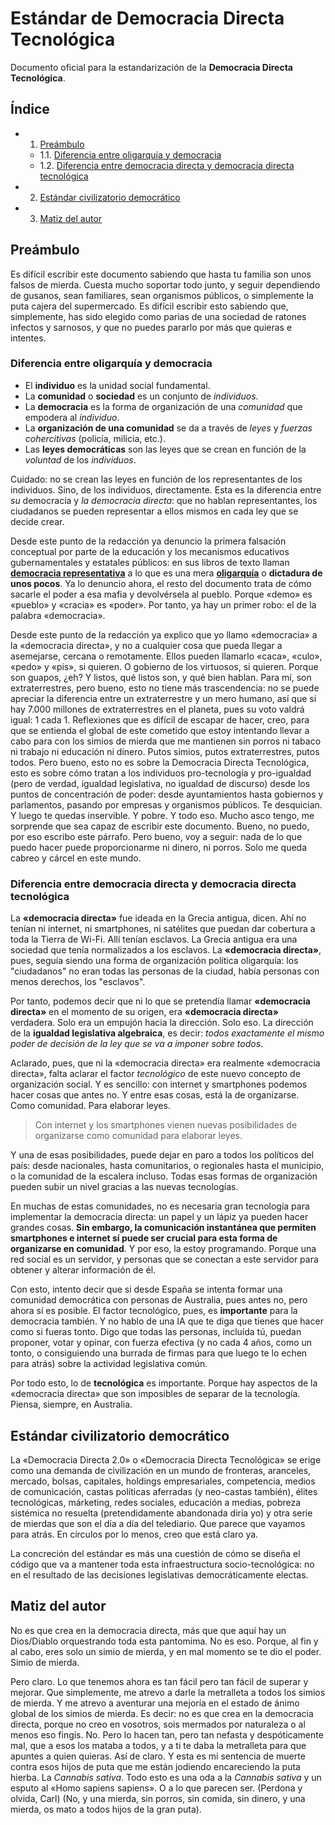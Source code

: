 # Estándar de Democracia Directa Tecnológica

Documento oficial para la estandarización de la **Democracia Directa Tecnológica**.

## Índice

- 1. [Preámbulo](#preámbulo)
   - 1.1. [Diferencia entre oligarquía y democracia](#diferencia-entre-oligarquía-y-democracia)
   - 1.2. [Diferencia entre democracia directa y democracia directa tecnológica](#diferencia-entre-democracia-directa-y-democracia-directa-tecnológica)
- 2. [Estándar civilizatorio democrático](#estandar-civilizatorio-democrático)
- 3. [Matiz del autor](#matiz-del-autor)


## Preámbulo

Es difícil escribir este documento sabiendo que hasta tu familia son unos falsos de mierda. Cuesta mucho soportar todo junto, y seguir dependiendo de gusanos, sean familiares, sean organismos públicos, o simplemente la puta cajera del supermercado. Es difícil escribir esto sabiendo que, simplemente, has sido elegido como parias de una sociedad de ratones infectos y sarnosos, y que no puedes pararlo por más que quieras e intentes.

### Diferencia entre oligarquía y democracia

- El **individuo** es la unidad social fundamental.
- La **comunidad** o **sociedad** es un conjunto de *individuos*.
- La **democracia** es la forma de organización de una *comunidad* que empodera al *individuo*.
- La **organización de una comunidad** se da a través de *leyes* y *fuerzas cohercitivas* (policía, milicia, etc.).
- Las **leyes democráticas** son las leyes que se crean en función de la *voluntad* de los *individuos*.

Cuidado: no se crean las leyes en función de los representantes de los individuos. Sino, de los individuos, directamente. Esta es la diferencia entre *su* democracia y *la democracia directa*: que no hablan representantes, los ciudadanos se pueden representar a ellos mismos en cada ley que se decide crear.

Desde este punto de la redacción ya denuncio la primera falsación conceptual por parte de la educación y los mecanismos educativos gubernamentales y estatales públicos: en sus libros de texto llaman [**democracia representativa**](https://es.wikipedia.org/wiki/Democracia_representativa) a lo que es una mera [**oligarquía**](https://es.wikipedia.org/wiki/Oligarqu%C3%ADa) o **dictadura de unos pocos**. Ya lo denuncio ahora, el resto del documento trata de cómo sacarle el poder a esa mafia y devolvérsela al pueblo. Porque «demo» es «pueblo» y «cracia» es «poder». Por tanto, ya hay un primer robo: el de la palabra «democracia».

Desde este punto de la redacción ya explico que yo llamo «democracia» a la «democracia directa», y no a cualquier cosa que pueda llegar a asemejarse, cercana o remotamente. Ellos pueden llamarlo «caca», «culo», «pedo» y «pis», si quieren. O gobierno de los virtuosos, si quieren. Porque son guapos, ¿eh? Y listos, qué listos son, y qué bien hablan. Para mí, son extraterrestres, pero bueno, esto no tiene más trascendencia: no se puede apreciar la diferencia entre un extraterrestre y un mero humano, así que si hay 7.000 millones de extraterrestres en el planeta, pues su voto valdrá igual: 1 cada 1. Reflexiones que es difícil de escapar de hacer, creo, para que se entienda el global de este cometido que estoy intentando llevar a cabo para con los simios de mierda que me mantienen sin porros ni tabaco ni trabajo ni educación ni dinero. Putos simios, putos extraterrestres, putos todos. Pero bueno, esto no es sobre la Democracia Directa Tecnológica, esto es sobre cómo tratan a los individuos pro-tecnología y pro-igualdad (pero de verdad, igualdad legislativa, no igualdad de discurso) desde los puntos de concentración de poder: desde ayuntamientos hasta gobiernos y parlamentos, pasando por empresas y organismos públicos. Te desquician. Y luego te quedas inservible. Y pobre. Y todo eso. Mucho asco tengo, me sorprende que sea capaz de escribir este documento. Bueno, no puedo, por eso escribo este párrafo. Pero bueno, voy a seguir: nada de lo que puedo hacer puede proporcionarme ni dinero, ni porros. Solo me queda cabreo y cárcel en este mundo.

### Diferencia entre democracia directa y democracia directa tecnológica

La **«democracia directa»** fue ideada en la Grecia antigua, dicen. Ahí no tenían ni internet, ni smartphones, ni satélites que puedan dar cobertura a toda la Tierra de Wi-Fi. Allí tenían esclavos. La Grecia antigua era una sociedad que tenía normalizados a los esclavos. La **«democracia directa»**, pues, seguía siendo una forma de organización política oligarquía: los "ciudadanos" no eran todas las personas de la ciudad, había personas con menos derechos, los "esclavos".

Por tanto, podemos decir que ni lo que se pretendía llamar **«democracia directa»** en el momento de su origen, era **«democracia directa»** verdadera. Solo era un empujón hacia la dirección. Solo eso. La dirección de la **igualdad legislativa algebraica**, es decir: *todos exactamente el mismo poder de decisión de la ley que se va a imponer sobre todos*.

Aclarado, pues, que ni la «democracia directa» era realmente «democracia directa», falta aclarar el factor *tecnológico* de este nuevo concepto de organización social. Y es sencillo: con internet y smartphones podemos hacer cosas que antes no. Y entre esas cosas, está la de organizarse. Como comunidad. Para elaborar leyes.

> Con internet y los smartphones vienen nuevas posibilidades de organizarse como comunidad para elaborar leyes.

Y una de esas posibilidades, puede dejar en paro a todos los políticos del país: desde nacionales, hasta comunitarios, o regionales hasta el municipio, o la comunidad de la escalera incluso. Todas esas formas de organización pueden subir un nivel gracias a las nuevas tecnologías.

En muchas de estas comunidades, no es necesaria gran tecnología para implementar la democracia directa: un papel y un lápiz ya pueden hacer grandes cosas. **Sin embargo, la comunicación instantánea que permiten smartphones e internet sí puede ser crucial para esta forma de organizarse en comunidad**. Y por eso, la estoy programando. Porque una red social es un servidor, y personas que se conectan a este servidor para obtener y alterar información de él.

Con esto, intento decir que si desde España se intenta formar una comunidad democrática con personas de Australia, pues antes no, pero ahora sí es posible. El factor tecnológico, pues, es **importante** para la democracia también. Y no hablo de una IA que te diga que tienes que hacer como si fueras tonto. Digo que todas las personas, incluída tú, puedan proponer, votar y opinar, con fuerza efectiva (y no cada 4 años, como un tonto, o consiguiendo una burrada de firmas para que luego te lo echen para atrás) sobre la actividad legislativa común.

Por todo esto, lo de **tecnológica** es importante. Porque hay aspectos de la «democracia directa» que son imposibles de separar de la tecnología. Piensa, siempre, en Australia.


## Estándar civilizatorio democrático

La «Democracia Directa 2.0» o «Democracia Directa Tecnológica» se erige como una demanda de civilización en un mundo de fronteras, aranceles, mercado, bolsas, capitales, holdings empresariales, competencia, medios de comunicación, castas políticas aferradas (y neo-castas también), élites tecnológicas, márketing, redes sociales, educación a medias, pobreza sistémica no resuelta (pretendidamente abandonada diría yo) y otra serie de mierdas que son el día a día del telediario. Que parece que vayamos para atrás. En círculos por lo menos, creo que está claro ya.

La concreción del estándar es más una cuestión de cómo se diseña el código que va a mantener toda esta infraestructura socio-tecnológica: no en el resultado de las decisiones legislativas democráticamente electas.

## Matiz del autor

No es que crea en la democracia directa, más que que aquí hay un Dios/Diablo orquestrando toda esta pantomima. No es eso. Porque, al fin y al cabo, eres solo un simio de mierda, y en mal momento se te dio el poder. Simio de mierda.

Pero claro. Lo que tenemos ahora es tan fácil pero tan fácil de superar y mejorar. Que simplemente, me atrevo a darle la metralleta a todos los simios de mierda. Y me atrevo a aventurar una mejoría en el estado de ánimo global de los simios de mierda. Es decir: no es que crea en la democracia directa, porque no creo en vosotros, sois mermados por naturaleza o al menos eso fingís. No. Pero lo hacen tan, pero tan nefasta y despóticamente mal, que a esos los mataba a todos, y a ti te daba la metralleta para que apuntes a quien quieras. Así de claro. Y esta es mi sentencia de muerte contra esos hijos de puta que me están jodiendo encareciendo la puta hierba. La *Cannabis sativa*. Todo esto es una oda a la *Cannabis sativa* y un esputo al «Homo sapiens sapiens». O a lo que parecen ser. (Perdona y olvida, Carl) (No, y una mierda, sin porros, sin comida, sin dinero, y una mierda, os mato a todos hijos de la gran puta).
